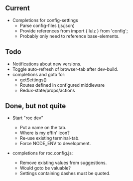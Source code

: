 Current
-------
- Completions for config-settings
    - Parse config-files (js/json)
    - Provide references from import { lulz } from 'config';
    - Probably only need to reference base-elements.

Todo
----
- Notifications about new versions.
- Toggle auto-refresh of browser-tab after dev-build.
- completions and goto for:
    - getSettings()
    - Routes defined in configured middleware
    - Redux-state/props/actions

Done, but not quite
-------------------

- Start "roc dev"
    - Put a name on the tab.
    - Where is my effin' icon?
    - Re-use existing terminal-tab.
    - Force NODE_ENV to development.

- completions for roc.config.js:
    - Remove existing values from suggestions.
    - Would goto be valuable?
    - Settings containing dashes must be quoted.